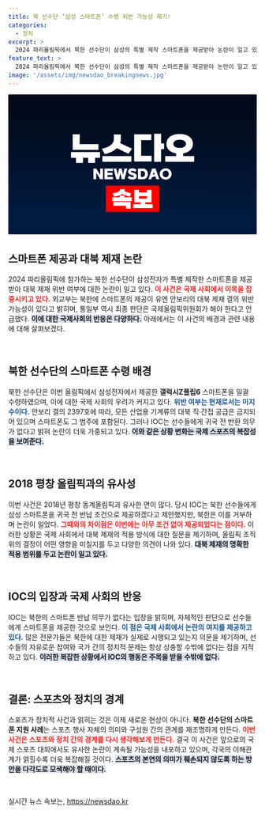 ```yaml
---
title: 북 선수단 ‘삼성 스마트폰’ 수령 위반 가능성 제기!
categories:
  - 정치
excerpt: >
  2024 파리올림픽에서 북한 선수단이 삼성의 특별 제작 스마트폰을 제공받아 논란이 일고 있다. 대북 제재 위반 여부에 대한 우려가 커지는 가운데 IOC는 북한에 반환 의무가 없다고 밝혀 더욱 파장이 예상된다. 클릭해 자세히 알아보세요!
feature_text: >
  2024 파리올림픽에서 북한 선수단이 삼성의 특별 제작 스마트폰을 제공받아 논란이 일고 있다. 대북 제재 위반 여부에 대한 우려가 커지는 가운데 IOC는 북한에 반환 의무가 없다고 밝혀 더욱 파장이 예상된다. 클릭해 자세히 알아보세요!
image: '/assets/img/newsdao_breakingnews.jpg'
---
```


<p><img src="/assets/img/newsdao_breakingnews.jpg" alt="bookingtag 속보" /></p>

<h2 data-ke-size="size26">스마트폰 제공과 대북 제재 논란</h2>

<p data-ke-size="size16">2024 파리올림픽에 참가하는 북한 선수단이 삼성전자가 특별 제작한 스마트폰을 제공받아 대북 제재 위반 여부에 대한 논란이 일고 있다. <b><span style="color: #ee2323;">이 사건은 국제 사회에서 이목을 집중시키고 있다.</span></b> 외교부는 북한에 스마트폰의 제공이 유엔 안보리의 대북 제재 결의 위반 가능성이 있다고 밝히며, 통일부 역시 최종 판단은 국제올림픽위원회가 해야 한다고 언급했다. <b><span style="background-color: #21538527;">이에 대한 국제사회의 반응은 다양하다.</span></b> 아래에서는 이 사건의 배경과 관련 내용에 대해 살펴보겠다.</p>

<p data-ke-size="size16">&nbsp;</p>

<h2 data-ke-size="size26">북한 선수단의 스마트폰 수령 배경</h2>

<p data-ke-size="size16">북한 선수단은 이번 올림픽에서 삼성전자에서 제공한 <b>갤럭시Z플립6</b> 스마트폰을 일괄 수령하였으며, 이에 대한 국제 사회의 우려가 커지고 있다. <b><span style="color: #1a5490;">위반 여부는 현재로서는 미지수이다.</span></b> 안보리 결의 2397호에 따라, 모든 산업용 기계류의 대북 직·간접 공급은 금지되어 있으며 스마트폰도 그 범주에 포함된다. 그러나 IOC는 선수들에게 귀국 전 반환 의무가 없다고 밝혀 논란이 더욱 가중되고 있다. <b><span style="background-color: #21538527;">이와 같은 상황 변화는 국제 스포츠의 복잡성을 보여준다.</span></b></p>

<p data-ke-size="size16">&nbsp;</p>

<h2 data-ke-size="size26">2018 평창 올림픽과의 유사성</h2>

<p data-ke-size="size16">이번 사건은 2018년 평창 동계올림픽과 유사한 면이 많다. 당시 IOC는 북한 선수들에게 삼성 스마트폰을 귀국 전 반납 조건으로 제공하겠다고 제안했지만, 북한은 이를 거부하며 논란이 일었다. <b><span style="color: #ee2323;">그때와의 차이점은 이번에는 아무 조건 없이 제공되었다는 점이다.</span></b> 이러한 상황은 국제 사회에서 대북 제재의 적용 방식에 대한 질문을 제기하며, 올림픽 조직위의 결정이 어떤 영향을 미칠지를 두고 다양한 의견이 나와 있다. <b><span style="background-color: #21538527;">대북 제재의 명확한 적용 범위를 두고 논란이 일고 있다.</span></b></p>

<p data-ke-size="size16">&nbsp;</p>

<h2 data-ke-size="size26">IOC의 입장과 국제 사회의 반응</h2>

<p data-ke-size="size16">IOC는 북한의 스마트폰 반납 의무가 없다는 입장을 밝히며, 자체적인 판단으로 선수들에게 스마트폰을 제공한 것으로 보인다. <b><span style="color: #1a5490;">이 점은 국제 사회에서 논란의 여지를 제공하고 있다.</span></b> 많은 전문가들은 북한에 대한 제재가 실제로 시행되고 있는지 의문을 제기하며, 선수들의 자유로운 참여와 국가 간의 정치적 문제는 항상 상충할 수밖에 없다는 점을 지적하고 있다. <b><span style="background-color: #21538527;">이러한 복잡한 상황에서 IOC의 행동은 주목을 받을 수밖에 없다.</span></b></p>

<p data-ke-size="size16">&nbsp;</p>

<h2 data-ke-size="size26">결론: 스포츠와 정치의 경계</h2>

<p data-ke-size="size16">스포츠가 정치적 사건과 얽히는 것은 이제 새로운 현상이 아니다. <b>북한 선수단의 스마트폰 지원 사례</b>는 스포츠 행사 자체의 의미와 구성원 간의 관계를 재조명하게 만든다. <b><span style="color: #ee2323;">이번 사건은 스포츠와 정치 간의 경계를 다시 생각해보게 만든다.</span></b> 결국 이 사건은 앞으로의 국제 스포츠 대회에서도 유사한 논란이 계속될 가능성을 내포하고 있으며, 각국의 이해관계가 얽힐수록 더욱 복잡해질 것이다. <b><span style="background-color: #21538527;">스포츠의 본연의 의미가 훼손되지 않도록 하는 방안을 다각도로 모색해야 할 때이다.</span></b></p>

<p data-ke-size="size16">&nbsp;</p>
실시간 뉴스 속보는, <a href="https://newsdao.kr" rel="dofollow">https://newsdao.kr</a>


